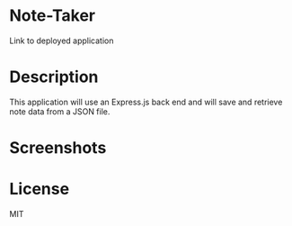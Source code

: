 # Note-Taker

Link to deployed application

# Description

This application will use an Express.js back end and will save and retrieve note data from a JSON file.

# Screenshots

# License

MIT



